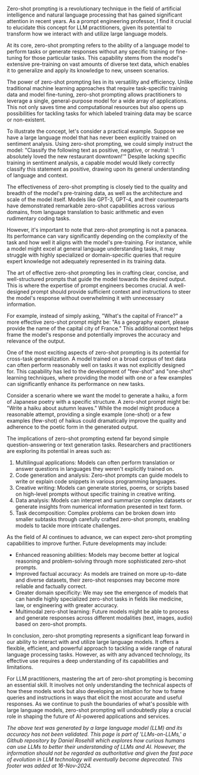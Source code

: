 Zero-shot prompting is a revolutionary technique in the field of artificial intelligence and natural language processing that has gained significant attention in recent years. As a prompt engineering professor, I find it crucial to elucidate this concept for LLM practitioners, given its potential to transform how we interact with and utilize large language models.

At its core, zero-shot prompting refers to the ability of a language model to perform tasks or generate responses without any specific training or fine-tuning for those particular tasks. This capability stems from the model's extensive pre-training on vast amounts of diverse text data, which enables it to generalize and apply its knowledge to new, unseen scenarios.

The power of zero-shot prompting lies in its versatility and efficiency. Unlike traditional machine learning approaches that require task-specific training data and model fine-tuning, zero-shot prompting allows practitioners to leverage a single, general-purpose model for a wide array of applications. This not only saves time and computational resources but also opens up possibilities for tackling tasks for which labeled training data may be scarce or non-existent.

To illustrate the concept, let's consider a practical example. Suppose we have a large language model that has never been explicitly trained on sentiment analysis. Using zero-shot prompting, we could simply instruct the model: "Classify the following text as positive, negative, or neutral: 'I absolutely loved the new restaurant downtown!'" Despite lacking specific training in sentiment analysis, a capable model would likely correctly classify this statement as positive, drawing upon its general understanding of language and context.

The effectiveness of zero-shot prompting is closely tied to the quality and breadth of the model's pre-training data, as well as the architecture and scale of the model itself. Models like GPT-3, GPT-4, and their counterparts have demonstrated remarkable zero-shot capabilities across various domains, from language translation to basic arithmetic and even rudimentary coding tasks.

However, it's important to note that zero-shot prompting is not a panacea. Its performance can vary significantly depending on the complexity of the task and how well it aligns with the model's pre-training. For instance, while a model might excel at general language understanding tasks, it may struggle with highly specialized or domain-specific queries that require expert knowledge not adequately represented in its training data.

The art of effective zero-shot prompting lies in crafting clear, concise, and well-structured prompts that guide the model towards the desired output. This is where the expertise of prompt engineers becomes crucial. A well-designed prompt should provide sufficient context and instructions to steer the model's response without overwhelming it with unnecessary information.

For example, instead of simply asking, "What's the capital of France?" a more effective zero-shot prompt might be: "As a geography expert, please provide the name of the capital city of France." This additional context helps frame the model's response and potentially improves the accuracy and relevance of the output.

One of the most exciting aspects of zero-shot prompting is its potential for cross-task generalization. A model trained on a broad corpus of text data can often perform reasonably well on tasks it was not explicitly designed for. This capability has led to the development of "few-shot" and "one-shot" learning techniques, where providing the model with one or a few examples can significantly enhance its performance on new tasks.

Consider a scenario where we want the model to generate a haiku, a form of Japanese poetry with a specific structure. A zero-shot prompt might be: "Write a haiku about autumn leaves." While the model might produce a reasonable attempt, providing a single example (one-shot) or a few examples (few-shot) of haikus could dramatically improve the quality and adherence to the poetic form in the generated output.

The implications of zero-shot prompting extend far beyond simple question-answering or text generation tasks. Researchers and practitioners are exploring its potential in areas such as:

1. Multilingual applications: Models can often perform translation or answer questions in languages they weren't explicitly trained on.
2. Code generation and analysis: Zero-shot prompts can guide models to write or explain code snippets in various programming languages.
3. Creative writing: Models can generate stories, poems, or scripts based on high-level prompts without specific training in creative writing.
4. Data analysis: Models can interpret and summarize complex datasets or generate insights from numerical information presented in text form.
5. Task decomposition: Complex problems can be broken down into smaller subtasks through carefully crafted zero-shot prompts, enabling models to tackle more intricate challenges.

As the field of AI continues to advance, we can expect zero-shot prompting capabilities to improve further. Future developments may include:

- Enhanced reasoning abilities: Models may become better at logical reasoning and problem-solving through more sophisticated zero-shot prompts.
- Improved factual accuracy: As models are trained on more up-to-date and diverse datasets, their zero-shot responses may become more reliable and factually correct.
- Greater domain specificity: We may see the emergence of models that can handle highly specialized zero-shot tasks in fields like medicine, law, or engineering with greater accuracy.
- Multimodal zero-shot learning: Future models might be able to process and generate responses across different modalities (text, images, audio) based on zero-shot prompts.

In conclusion, zero-shot prompting represents a significant leap forward in our ability to interact with and utilize large language models. It offers a flexible, efficient, and powerful approach to tackling a wide range of natural language processing tasks. However, as with any advanced technology, its effective use requires a deep understanding of its capabilities and limitations.

For LLM practitioners, mastering the art of zero-shot prompting is becoming an essential skill. It involves not only understanding the technical aspects of how these models work but also developing an intuition for how to frame queries and instructions in ways that elicit the most accurate and useful responses. As we continue to push the boundaries of what's possible with large language models, zero-shot prompting will undoubtedly play a crucial role in shaping the future of AI-powered applications and services.

*The above text was generated by a large language model (LLM) and its accuracy has not been validated. This page is part of 'LLMs-on-LLMs,' a Github repository by Daniel Rosehill which explores how curious humans can use LLMs to better their understanding of LLMs and AI. However, the information should not be regarded as authoritative and given the fast pace of evolution in LLM technology will eventually become deprecated. This footer was added at 16-Nov-2024.*


